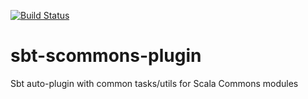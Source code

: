 
[![Build Status](https://travis-ci.org/scommons/sbt-scommons-plugin.svg?branch=master)](https://travis-ci.org/scommons/sbt-scommons-plugin)

# sbt-scommons-plugin
Sbt auto-plugin with common tasks/utils for Scala Commons modules
